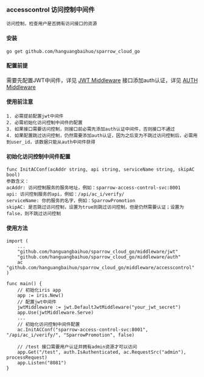 ### accesscontrol 访问控制中间件

    访问控制，检查用户是否拥有访问接口的资源

#### 安装

    go get github.com/hanguangbaihuo/sparrow_cloud_go
    
#### 配置前提

需要先配置JWT中间件，详见 [JWT Middleware](/middleware/jwt/README.md)
接口添加auth认证，详见 [AUTH Middleware](/middleware/auth/README.md)

#### 使用前注意

    1. 必需提前配置jwt中间件
    2. 必需初始化访问控制中间件的配置
    3. 如果接口需要访问控制，则接口前必需先添加auth认证中间件，否则接口不通过
    4. 如果配置跳过访问控制，仍然需要添加auth认证，因为之后变为不跳过访问控制后，必需用到user_id，该数据只能从auth中间件获得

#### 初始化访问控制中间件配置

    func InitACConf(acAddr string, api string, serviceName string, skipAC bool)
    参数含义：
    acAddr: 访问控制服务的服务地址，例如：sparrow-access-control-svc:8001
    api: 访问控制服务的api，例如：/api/ac_i/verify/
    serviceName: 你的服务的名字，例如：SparrowPromotion
    skipAC: 是否跳过访问控制，设置为true则跳过访问控制，但是仍然需要认证；设置为false，则不跳过访问控制

#### 使用方法
	
	import (
		...
		"github.com/hanguangbaihuo/sparrow_cloud_go/middleware/jwt"
        "github.com/hanguangbaihuo/sparrow_cloud_go/middleware/auth"
		ac "github.com/hanguangbaihuo/sparrow_cloud_go/middleware/accesscontrol"
	)
	
	func main() {
	    // 初始化iris app
	    app := iris.New()
	    // 配置jwt中间件
	    jwtMiddleware := jwt.DefaultJwtMiddleware("your_jwt_secret")
		app.Use(jwtMiddleware.Serve)
	    ...
        // 初始化访问控制中间件配置
        ac.InitACConf("sparrow-access-control-svc:8001", "/api/ac_i/verify/", "SparrowPromotion", false)

        // /test 接口需要用户认证并拥有admin资源才可以访问
	    app.Get("/test", auth.IsAuthenticated, ac.RequestSrc("admin"), processRequest)
	    app.Listen("8081")
    }
